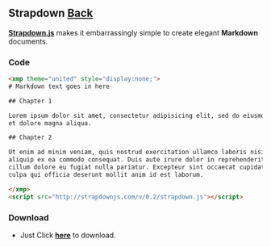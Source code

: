 ## Strapdown [Back](./../Framework.md)

[**Strapdown.js**](http://strapdownjs.com/) makes it embarrassingly simple to create elegant **Markdown** documents. 

### Code

```html
<xmp theme="united" style="display:none;">
# Markdown text goes in here

## Chapter 1

Lorem ipsum dolor sit amet, consectetur adipisicing elit, sed do eiusmod tempor incididunt ut labore
et dolore magna aliqua. 

## Chapter 2

Ut enim ad minim veniam, quis nostrud exercitation ullamco laboris nisi ut
aliquip ex ea commodo consequat. Duis aute irure dolor in reprehenderit in voluptate velit esse
cillum dolore eu fugiat nulla pariatur. Excepteur sint occaecat cupidatat non proident, sunt in
culpa qui officia deserunt mollit anim id est laborum.

</xmp>
<script src="http://strapdownjs.com/v/0.2/strapdown.js"></script>
```
### Download

- Just Click [**here**](https://raw.githubusercontent.com/aleen42/strapdown/gh-pages/src/strapdown.js) to download.
